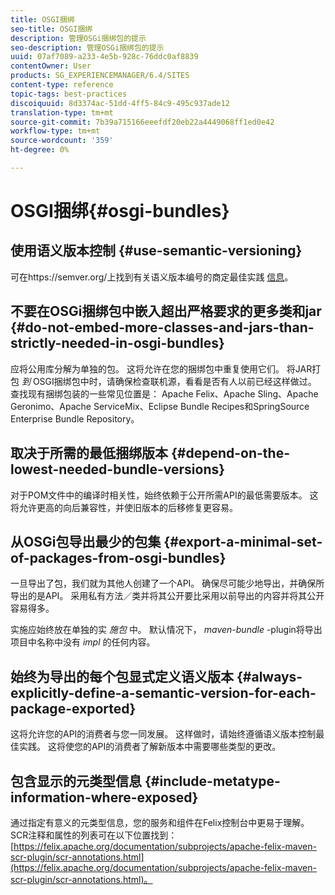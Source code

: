 ```yaml
---
title: OSGI捆绑
seo-title: OSGI捆绑
description: 管理OSGi捆绑包的提示
seo-description: 管理OSGi捆绑包的提示
uuid: 07af7089-a233-4e5b-928c-76ddc0af8839
contentOwner: User
products: SG_EXPERIENCEMANAGER/6.4/SITES
content-type: reference
topic-tags: best-practices
discoiquuid: 8d3374ac-51dd-4ff5-84c9-495c937ade12
translation-type: tm+mt
source-git-commit: 7b39a715166eeefdf20eb22a4449068ff1ed0e42
workflow-type: tm+mt
source-wordcount: '359'
ht-degree: 0%

---
```



# OSGI捆绑{#osgi-bundles}

## 使用语义版本控制 {#use-semantic-versioning}

可在https://semver.org/上找到有关语义版本编号的商定最佳实践 [信息](https://semver.org/)。

## 不要在OSGi捆绑包中嵌入超出严格要求的更多类和jar {#do-not-embed-more-classes-and-jars-than-strictly-needed-in-osgi-bundles}

应将公用库分解为单独的包。 这将允许在您的捆绑包中重复使用它们。 将JAR打包 *到* OSGI捆绑包中时，请确保检查联机源，看看是否有人以前已经这样做过。 查找现有捆绑包装的一些常见位置是： Apache Felix、Apache Sling、Apache Geronimo、Apache ServiceMix、Eclipse Bundle Recipes和SpringSource Enterprise Bundle Repository。

## 取决于所需的最低捆绑版本 {#depend-on-the-lowest-needed-bundle-versions}

对于POM文件中的编译时相关性，始终依赖于公开所需API的最低需要版本。 这将允许更高的向后兼容性，并使旧版本的后移修复更容易。

## 从OSGi包导出最少的包集 {#export-a-minimal-set-of-packages-from-osgi-bundles}

一旦导出了包，我们就为其他人创建了一个API。 确保尽可能少地导出，并确保所导出的是API。 采用私有方法／类并将其公开要比采用以前导出的内容并将其公开容易得多。

实施应始终放在单独的实 *施包* 中。 默认情况下， *maven-bundle* -plugin将导出项目中名称中没有 *impl* 的任何内容。

## 始终为导出的每个包显式定义语义版本 {#always-explicitly-define-a-semantic-version-for-each-package-exported}

这将允许您的API的消费者与您一同发展。 这样做时，请始终遵循语义版本控制最佳实践。 这将使您的API的消费者了解新版本中需要哪些类型的更改。

## 包含显示的元类型信息 {#include-metatype-information-where-exposed}

通过指定有意义的元类型信息，您的服务和组件在Felix控制台中更易于理解。 SCR注释和属性的列表可在以下位置找到： [https://felix.apache.org/documentation/subprojects/apache-felix-maven-scr-plugin/scr-annotations.html](https://felix.apache.org/documentation/subprojects/apache-felix-maven-scr-plugin/scr-annotations.html)。
